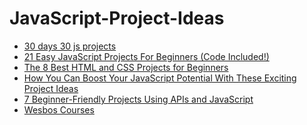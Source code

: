 # JavaScript-Project-Ideas

- [30 days 30 js projects](https://javascript30.com/)
- [21 Easy JavaScript Projects For Beginners (Code Included!)](https://skillcrush.com/blog/projects-you-can-do-with-javascript/)
- [The 8 Best HTML and CSS Projects for Beginners](https://www.makeuseof.com/html-css-projects-beginners/)
- [How You Can Boost Your JavaScript Potential With These Exciting Project Ideas](https://emeritus.org/blog/coding-javascript-project-ideas/)
- [7 Beginner-Friendly Projects Using APIs and JavaScript
](https://javascript.plainenglish.io/top-beginner-friendly-projects-using-apis-f43356aeac7f)
- [Wesbos Courses](https://courses.wesbos.com/account/access/65228b6acb8f2c5d04bf6ce2/view/194130650)
